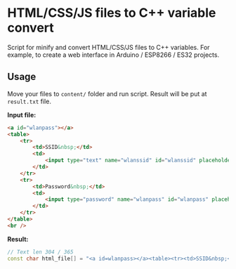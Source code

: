 # HTML/CSS/JS files to C++ variable convert

Script for minify and convert HTML/CSS/JS files to C++ variables. For example, to create a web interface in Arduino / ESP8266 / ES32 projects.

## Usage

Move your files to `content/` folder and run script. Result will be put at `result.txt` file.

**Input file:**
```html
<a id="wlanpass"></a>
<table>
	<tr>
		<td>SSID&nbsp;</td>
		<td>
			<input type="text" name="wlanssid" id="wlanssid" placeholder="Enter name" value="" maxlength="34" />
		</td>
	</tr>
	<tr>
		<td>Password&nbsp;</td>
		<td>
			<input type="password" name="wlanpass" id="wlanpass" placeholder="Enter password" value="" maxlength="64" />
		</td>
	</tr>
</table>
<br />
```

**Result:**
```c++
// Text len 304 / 365
const char html_file[] = "<a id=wlanpass></a><table><tr><td>SSID&nbsp;</td><td><input type=text name=wlanssid id=wlanssid placeholder=\"Enter name\" value maxlength=34></td></tr><tr><td>Password&nbsp;</td><td><input type=password name=wlanpass id=wlanpass placeholder=\"Enter password\" value maxlength=64></td></tr></table><br>";

```
